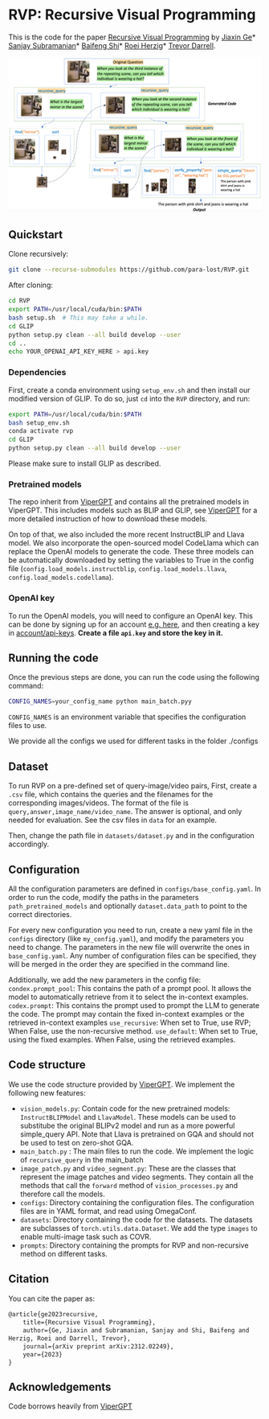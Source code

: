 # RVP: Recursive Visual Programming

This is the code for the paper [Recursive Visual Programming](https://arxiv.org/abs/2312.02249) by [Jiaxin Ge](https://jiaxin.ge/)\* [Sanjay Subramanian](https://people.eecs.berkeley.edu/~sanjayss/)\* [Baifeng Shi](https://bfshi.github.io/)\* [Roei Herzig](https://roeiherz.github.io/)\* [Trevor Darrell](https://people.eecs.berkeley.edu/~trevor/).

![teaser](teaser.jpg "Teaser")

## Quickstart
Clone recursively:
```bash
git clone --recurse-submodules https://github.com/para-lost/RVP.git
```

After cloning:
```bash
cd RVP
export PATH=/usr/local/cuda/bin:$PATH
bash setup.sh  # This may take a while. 
cd GLIP
python setup.py clean --all build develop --user
cd ..
echo YOUR_OPENAI_API_KEY_HERE > api.key
```

### Dependencies

First, create a conda environment using `setup_env.sh` and then install our modified version of GLIP. 
To do so, just `cd` into the `RVP` directory, and run:

```bash
export PATH=/usr/local/cuda/bin:$PATH
bash setup_env.sh
conda activate rvp
cd GLIP
python setup.py clean --all build develop --user
```

Please make sure to install GLIP as described.

### Pretrained models

The repo inherit from [ViperGPT](https://github.com/cvlab-columbia/viper) and contains all the pretrained models in ViperGPT. This includes models such as BLIP and GLIP, see [ViperGPT](https://github.com/cvlab-columbia/viper) for a more detailed instruction of how to download these models.

On top of that, we also included the more recent InstructBLIP and Llava model. We also incorporate the open-sourced model CodeLlama which can replace the OpenAI models to generate the code. 
These three models can be automatically downloaded by setting the variables to True in the config file (`config.load_models.instructblip`, `config.load_models.llava`, `config.load_models.codellama`).


### OpenAI key

To run the OpenAI models, you will need to configure an OpenAI key. This can be done by signing up for an account [e.g. here](https://platform.openai.com/), and then creating a key in [account/api-keys](https://platform.openai.com/account/api-keys).
**Create a file `api.key` and store the key in it.**

## Running the code

Once the previous steps are done, you can run the code using the following command:

```bash
CONFIG_NAMES=your_config_name python main_batch.pyy
```

`CONFIG_NAMES` is an environment variable that specifies the configuration files to use.

We provide all the configs we used for different tasks in the folder ./configs

## Dataset

To run RVP on a pre-defined set of query-image/video pairs, First, create a `.csv` file, which contains the queries and the filenames for the corresponding images/videos. The format of the file is
`query,answer,image_name/video_name`. The answer is optional, and only needed for evaluation. See the csv files in `data` for an example.

Then, change the path file in `datasets/dataset.py` and in the configuration accordingly.

## Configuration

All the configuration parameters are defined in `configs/base_config.yaml`. In order to run the code,
modify the paths in the parameters `path_pretrained_models` and optionally `dataset.data_path` to point to the correct directories.

For every new configuration you need to run, create a new yaml file in the `configs` directory (like `my_config.yaml`), 
and modify the parameters you need to change. The parameters in the new file will overwrite 
the ones in `base_config.yaml`. Any number of configuration files can be specified, they will be merged in the order they are specified in the command line.

Additionally, we add the new parameters in the config file:
`condex.prompt_pool`: This contains the path of a prompt pool. It allows the model to automatically retrieve from it to select the in-context examples.
`codex.prompt`: This contains the prompt used to prompt the LLM to generate the code. The prompt may contain the fixed in-context examples or the retrieved in-context examples
`use_recursive`: When set to True, use RVP; When False, use the non-recursive method.
`use_default`: When set to True, using the fixed examples. When False, using the retrieved examples.

## Code structure
We use the code structure provided by [ViperGPT](https://github.com/cvlab-columbia/viper). 
We implement the following new features:
- `vision_models.py`: Contain code for the new pretrained models: `InstructBLIPModel` and `LlavaModel`. These models can be used to substitube the original BLIPv2 model and run as a more powerful simple\_query API. Note that Llava is pretrained on GQA and should not be used to test on zero-shot GQA.
- `main_batch.py` : The main files to run the code. We implement the logic of `recursive_query` in the main_batch
- `image_patch.py` and `video_segment.py`: These are the classes that represent the image patches and video segments.
They contain all the methods that call the `forward` method of `vision_processes.py` and therefore call the models.
- `configs`: Directory containing the configuration files. The configuration files are in YAML format, and read using 
OmegaConf.
- `datasets`: Directory containing the code for the datasets. The datasets are subclasses of `torch.utils.data.Dataset`. We add the type `images` to enable multi-image task such as COVR.
- `prompts`: Directory containing the prompts for RVP and non-recursive method on different tasks.

## Citation
You can cite the paper as:

```
@article{ge2023recursive,
    title={Recursive Visual Programming},
    author={Ge, Jiaxin and Subramanian, Sanjay and Shi, Baifeng and Herzig, Roei and Darrell, Trevor},
    journal={arXiv preprint arXiv:2312.02249},
    year={2023}
}
```

## Acknowledgements
Code borrows heavily from [ViperGPT](https://github.com/cvlab-columbia/viper)
